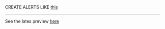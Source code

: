 CREATE ALERTS LIKE
 [this](screenshot/IMG_20210502_094934.jpg)
***
See the lates preview [here](https://notableapp.github.io/Alert/index.html)
